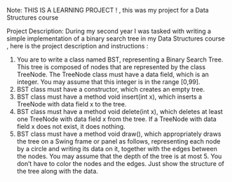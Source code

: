 Note: THIS IS A LEARNING PROJECT ! , this was my project for a Data Structures course 

Project Description:
  During my second year I was tasked with writing a simple implementation of a binary search tree in my Data Structures course ,
  here is the project description and instructions :
  
1) You are to write a class named BST, representing a Binary Search Tree. This tree is composed of nodes that are 
represented by the class TreeNode. The TreeNode class must have a data field, which is an integer. You may 
assume that this integer is in the range [0,99].
2) BST class must have a constructor, which creates an empty tree.
2) BST class must have a method
void insert(int x),
which inserts a TreeNode with data field x to the tree.
3) BST class must have a method
void delete(int x),
which deletes at least one TreeNode with data field x from the tree. If a TreeNode with data field x does not 
exist, it does nothing.
4) BST class must have a method
void draw(),
which appropriately draws the tree on a Swing frame or panel as follows, representing each node by a circle and 
writing its data on it, together with the edges between the nodes. You may assume that the depth of the tree is at 
most 5. You don’t have to color the nodes and the edges. Just show the structure of the tree along with the data.



